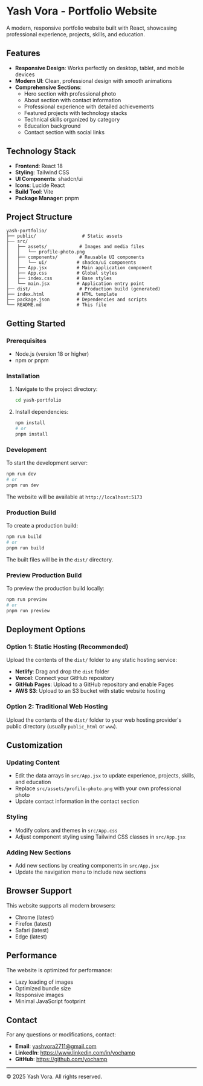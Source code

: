 # Yash Vora - Portfolio Website

A modern, responsive portfolio website built with React, showcasing professional experience, projects, skills, and education.

## Features

- **Responsive Design**: Works perfectly on desktop, tablet, and mobile devices
- **Modern UI**: Clean, professional design with smooth animations
- **Comprehensive Sections**: 
  - Hero section with professional photo
  - About section with contact information
  - Professional experience with detailed achievements
  - Featured projects with technology stacks
  - Technical skills organized by category
  - Education background
  - Contact section with social links

## Technology Stack

- **Frontend**: React 18
- **Styling**: Tailwind CSS
- **UI Components**: shadcn/ui
- **Icons**: Lucide React
- **Build Tool**: Vite
- **Package Manager**: pnpm

## Project Structure

```
yash-portfolio/
├── public/                 # Static assets
├── src/
│   ├── assets/            # Images and media files
│   │   └── profile-photo.png
│   ├── components/        # Reusable UI components
│   │   └── ui/           # shadcn/ui components
│   ├── App.jsx           # Main application component
│   ├── App.css           # Global styles
│   ├── index.css         # Base styles
│   └── main.jsx          # Application entry point
├── dist/                  # Production build (generated)
├── index.html            # HTML template
├── package.json          # Dependencies and scripts
└── README.md             # This file
```

## Getting Started

### Prerequisites

- Node.js (version 18 or higher)
- npm or pnpm

### Installation

1. Navigate to the project directory:
   ```bash
   cd yash-portfolio
   ```

2. Install dependencies:
   ```bash
   npm install
   # or
   pnpm install
   ```

### Development

To start the development server:

```bash
npm run dev
# or
pnpm run dev
```

The website will be available at `http://localhost:5173`

### Production Build

To create a production build:

```bash
npm run build
# or
pnpm run build
```

The built files will be in the `dist/` directory.

### Preview Production Build

To preview the production build locally:

```bash
npm run preview
# or
pnpm run preview
```

## Deployment Options

### Option 1: Static Hosting (Recommended)
Upload the contents of the `dist/` folder to any static hosting service:
- **Netlify**: Drag and drop the `dist` folder
- **Vercel**: Connect your GitHub repository
- **GitHub Pages**: Upload to a GitHub repository and enable Pages
- **AWS S3**: Upload to an S3 bucket with static website hosting

### Option 2: Traditional Web Hosting
Upload the contents of the `dist/` folder to your web hosting provider's public directory (usually `public_html` or `www`).

## Customization

### Updating Content
- Edit the data arrays in `src/App.jsx` to update experience, projects, skills, and education
- Replace `src/assets/profile-photo.png` with your own professional photo
- Update contact information in the contact section

### Styling
- Modify colors and themes in `src/App.css`
- Adjust component styling using Tailwind CSS classes in `src/App.jsx`

### Adding New Sections
- Add new sections by creating components in `src/App.jsx`
- Update the navigation menu to include new sections

## Browser Support

This website supports all modern browsers:
- Chrome (latest)
- Firefox (latest)
- Safari (latest)
- Edge (latest)

## Performance

The website is optimized for performance:
- Lazy loading of images
- Optimized bundle size
- Responsive images
- Minimal JavaScript footprint

## Contact

For any questions or modifications, contact:
- **Email**: yashvora2711@gmail.com
- **LinkedIn**: https://www.linkedin.com/in/yochamp
- **GitHub**: https://github.com/yochamp

---

© 2025 Yash Vora. All rights reserved.

